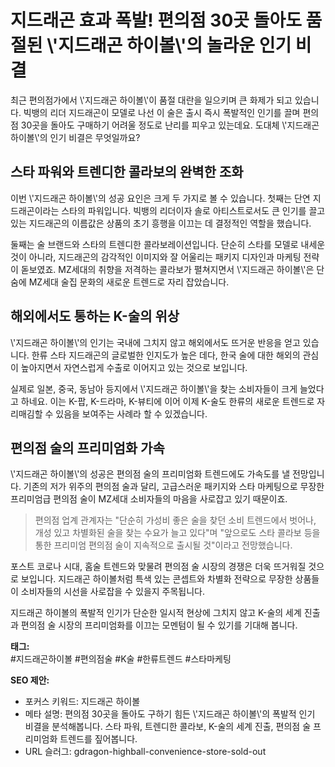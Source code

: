 <h1>지드래곤 효과 폭발! 편의점 30곳 돌아도 품절된 \'지드래곤 하이볼\'의 놀라운 인기 비결</h1>

<p>최근 편의점가에서 \'지드래곤 하이볼\'이 품절 대란을 일으키며 큰 화제가 되고 있습니다. 빅뱅의 리더 지드래곤이 모델로 나선 이 술은 출시 즉시 폭발적인 인기를 끌며 편의점 30곳을 돌아도 구매하기 어려울 정도로 난리를 피우고 있는데요. 도대체 \'지드래곤 하이볼\'의 인기 비결은 무엇일까요?</p>

<h2>스타 파워와 트렌디한 콜라보의 완벽한 조화</h2>

<p>이번 \'지드래곤 하이볼\'의 성공 요인은 크게 두 가지로 볼 수 있습니다. 첫째는 단연 지드래곤이라는 스타의 파워입니다. 빅뱅의 리더이자 솔로 아티스트로서도 큰 인기를 끌고 있는 지드래곤의 이름값은 상품의 초기 흥행을 이끄는 데 결정적인 역할을 했습니다.</p>

<p>둘째는 술 브랜드와 스타의 트렌디한 콜라보레이션입니다. 단순히 스타를 모델로 내세운 것이 아니라, 지드래곤의 감각적인 이미지와 잘 어울리는 패키지 디자인과 마케팅 전략이 돋보였죠. MZ세대의 취향을 저격하는 콜라보가 펼쳐지면서 \'지드래곤 하이볼\'은 단숨에 MZ세대 술집 문화의 새로운 트렌드로 자리 잡았습니다.</p>

<h2>해외에서도 통하는 K-술의 위상</h2>

<p>\'지드래곤 하이볼\'의 인기는 국내에 그치지 않고 해외에서도 뜨거운 반응을 얻고 있습니다. 한류 스타 지드래곤의 글로벌한 인지도가 높은 데다, 한국 술에 대한 해외의 관심이 높아지면서 자연스럽게 수출로 이어지고 있는 것으로 보입니다.</p>

<p>실제로 일본, 중국, 동남아 등지에서 \'지드래곤 하이볼\'을 찾는 소비자들이 크게 늘었다고 하네요. 이는 K-팝, K-드라마, K-뷰티에 이어 이제 K-술도 한류의 새로운 트렌드로 자리매김할 수 있음을 보여주는 사례라 할 수 있겠습니다.</p>

<h2>편의점 술의 프리미엄화 가속</h2>

<p>\'지드래곤 하이볼\'의 성공은 편의점 술의 프리미엄화 트렌드에도 가속도를 낼 전망입니다. 기존의 저가 위주의 편의점 술과 달리, 고급스러운 패키지와 스타 마케팅으로 무장한 프리미엄급 편의점 술이 MZ세대 소비자들의 마음을 사로잡고 있기 때문이죠.</p>

<blockquote>편의점 업계 관계자는 "단순히 가성비 좋은 술을 찾던 소비 트렌드에서 벗어나, 개성 있고 차별화된 술을 찾는 수요가 늘고 있다"며 "앞으로도 스타 콜라보 등을 통한 프리미엄 편의점 술이 지속적으로 출시될 것"이라고 전망했습니다.</blockquote>

<p>포스트 코로나 시대, 홈술 트렌드와 맞물려 편의점 술 시장의 경쟁은 더욱 뜨거워질 것으로 보입니다. 지드래곤 하이볼처럼 특색 있는 콘셉트와 차별화 전략으로 무장한 상품들이 소비자들의 시선을 사로잡을 수 있을지 주목됩니다.</p>

<p>지드래곤 하이볼의 폭발적 인기가 단순한 일시적 현상에 그치지 않고 K-술의 세계 진출과 편의점 술 시장의 프리미엄화를 이끄는 모멘텀이 될 수 있기를 기대해 봅니다.</p>

<strong>태그:</strong><br>
#지드래곤하이볼 #편의점술 #K술 #한류트렌드 #스타마케팅

<strong>SEO 제안:</strong>
<ul>
  <li>포커스 키워드: 지드래곤 하이볼</li>
  <li>메타 설명: 편의점 30곳을 돌아도 구하기 힘든 \'지드래곤 하이볼\'의 폭발적 인기 비결을 분석해봅니다. 스타 파워, 트렌디한 콜라보, K-술의 세계 진출, 편의점 술 프리미엄화 트렌드를 짚어봅니다.</li>
  <li>URL 슬러그: gdragon-highball-convenience-store-sold-out</li>
</ul>